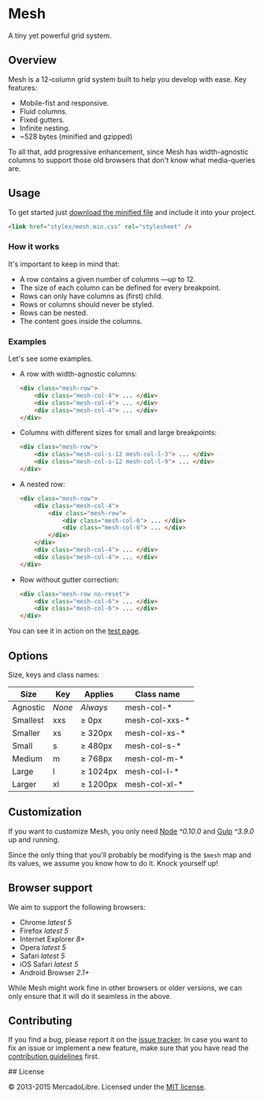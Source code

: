 # Mesh

A tiny yet powerful grid system.

## Overview

Mesh is a 12-column grid system built to help you develop with ease.
Key features:

- Mobile-fist and responsive.
- Fluid columns.
- Fixed gutters.
- Infinite nesting.
- ~528 bytes (minified and gzipped)

To all that, add progressive enhancement, since Mesh has width-agnostic columns
to support those old browsers that don't know what media-queries are.

## Usage

To get started just [download the minified file](dist/mesh.min.css) and include
it into your project.

```html
<link href="styles/mesh.min.css" rel="stylesheet" />
```

### How it works

It's important to keep in mind that:

- A row contains a given number of columns —up to 12.
- The size of each column can be defined for every breakpoint.
- Rows can only have columns as (first) child.
- Rows or columns should never be styled.
- Rows can be nested.
- The content goes inside the columns.

### Examples

Let's see some examples.

- A row with width-agnostic columns:

    ```html
    <div class="mesh-row">
        <div class="mesh-col-4"> ... </div>
        <div class="mesh-col-4"> ... </div>
        <div class="mesh-col-4"> ... </div>
    </div>
    ```

- Columns with different sizes for small and large breakpoints:

    ```html
    <div class="mesh-row">
        <div class="mesh-col-s-12 mesh-col-l-3"> ... </div>
        <div class="mesh-col-s-12 mesh-col-l-9"> ... </div>
    </div>
    ```

- A nested row:

    ```html
    <div class="mesh-row">
        <div class="mesh-col-4">
            <div class="mesh-row">
                <div class="mesh-col-6"> ... </div>
                <div class="mesh-col-6"> ... </div>
            </div>
        </div>
        <div class="mesh-col-4"> ... </div>
        <div class="mesh-col-4"> ... </div>
    </div>
    ```

- Row without gutter correction:

    ```html
    <div class="mesh-row no-reset">
        <div class="mesh-col-6"> ... </div>
        <div class="mesh-col-6"> ... </div>
    </div>
    ```

You can see it in action on the
[test page](https://mercadolibre.github.io/mesh/test/test.html).

## Options

Size, keys and class names:

| Size     | Key    | Applies  | Class name     |
|----------|--------|----------|----------------|
| Agnostic | *None* | *Always* | mesh-col-*     |
| Smallest | xxs    | ≥ 0px    | mesh-col-xxs-* |
| Smaller  | xs     | ≥ 320px  | mesh-col-xs-*  |
| Small    | s      | ≥ 480px  | mesh-col-s-*   |
| Medium   | m      | ≥ 768px  | mesh-col-m-*   |
| Large    | l      | ≥ 1024px | mesh-col-l-*   |
| Larger   | xl     | ≥ 1200px | mesh-col-xl-*  |

## Customization

If you want to customize Mesh, you only need [Node](https://nodejs.org/)
*^0.10.0* and [Gulp](http://gulpjs.com/) *^3.9.0* up and running.

Since the only thing that you'll probably be modifying is the `$mesh` map and
its values, we assume you know how to do it. Knock yourself up!

## Browser support

We aim to support the following browsers:

- Chrome *latest 5*
- Firefox *latest 5*
- Internet Explorer *8+*
- Opera *latest 5*
- Safari *latest 5*
- iOS Safari *latest 5*
- Android Browser *2.1+*

While Mesh might work fine in other browsers or older versions, we can only
ensure that it will do it seamless in the above.

## Contributing

If you find a bug, please report it on the [issue tracker](issues/new).
In case you want to fix an issue or implement a new feature, make sure that
you have read the [contribution guidelines](contributing.md) first.

## License

© 2013-2015 MercadoLibre. Licensed under the [MIT license](license.txt).
